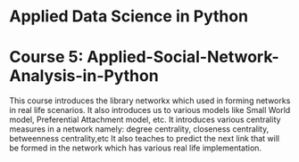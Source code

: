 # Applied Data Science in Python 
# Course 5: Applied-Social-Network-Analysis-in-Python
This course introduces the library networkx which used in forming networks in real life scenarios.
It also introduces us to various models like Small World model, Preferential Attachment model, etc.
It introduces various centrality measures in a network namely: degree centrality, closeness centrality, betweenness centrality,etc
It also teaches to predict the next link that will be formed in the network which has various real life implementation.
